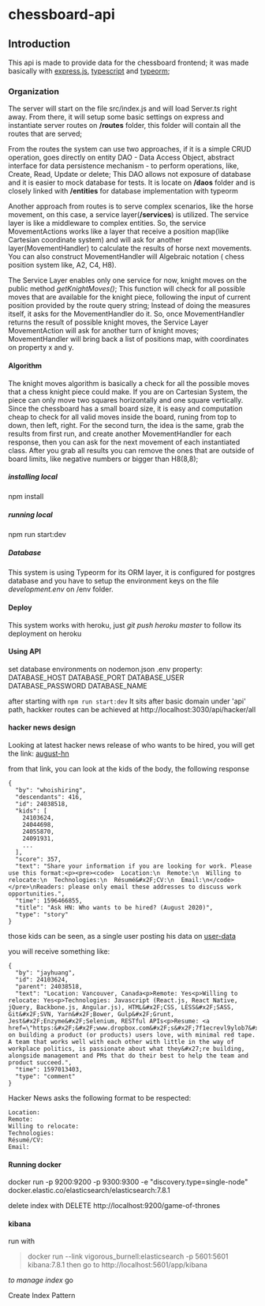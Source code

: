 # chessboard-api

## Introduction

This api is made to provide data for the chessboard frontend; it was made basically with [express.js](https://expressjs.com/), [typescript](https://www.typescriptlang.org/) and [typeorm](https://typeorm.io/#/);

### Organization

The server will start on the file src/index.js and will load Server.ts right away. From there, it will setup some basic settings on express and instantiate server routes on **/routes** folder, this folder will contain all the routes that are served;

From the routes the system can use two approaches, if it is a simple CRUD operation, goes directly on entity DAO - Data Access Object, abstract interface for data persistence mechanism - to perform operations, like, Create, Read, Update or delete; This DAO allows not exposure of database and it is easier to mock database for tests. It is locate on **/daos** folder and is closely linked with **/entities** for database implementation with typeorm

Another approach from routes is to serve complex scenarios, like the horse movement, on this case, a service layer(**/services**) is utilized. The service layer is like a middleware to complex entities. So, the service MovementActions works like a layer that receive a position map(like Cartesian coordinate system) and will ask for another layer(MovementHandler) to calculate the results of horse next movements. You can also construct MovementHandler will Algebraic notation ( chess position system like, A2, C4, H8).

The Service Layer enables only one service for now, knight moves on the public method _getKnightMoves()_; This function will check for all possible moves that are available for the knight piece, following the input of current position provided by the route query string; Instead of doing the measures itself, it asks for the MovementHandler do it. So, once MovementHandler returns the result of possible knight moves, the Service Layer MovementAction will ask for another turn of knight moves; MovementHandler will bring back a list of positions map, with coordinates on property x and y.

#### Algorithm

The knight moves algorithm is basically a check for all the possible moves that a chess knight piece could make. If you are on Cartesian System, the piece can only move two squares horizontally and one square vertically. Since the chessboard has a small board size, it is easy and computation cheap to check for all valid moves inside the board, runing from top to down, then left, right. For the second turn, the idea is the same, grab the results from first run, and create another MovementHandler for each response, then you can ask for the next movement of each instantiated class. After you grab all results you can remove the ones that are outside of board limits, like negative numbers or bigger than H8(8,8);

##### installing local

npm install

##### running local

npm run start:dev

##### Database

This system is using Typeorm for its ORM layer, it is configured for postgres database and you have to setup the environment keys on the file
_development.env_ on /env folder.

#### Deploy

This system works with heroku, just _git push heroku master_ to follow its deployment on heroku

#### Using API

set database environments on nodemon.json .env property:
DATABASE_HOST
DATABASE_PORT
DATABASE_USER
DATABASE_PASSWORD
DATABASE_NAME

after starting with `npm run start:dev`
It sits after basic domain under 'api' path, hackker routes can be achieved at http://localhost:3030/api/hacker/all

#### hacker news design

Looking at latest hacker news release of who wants to be hired, you will get the link:
[august-hn](https://hacker-news.firebaseio.com/v0/item/24038518.json?print=pretty)

from that link, you can look at the kids of the body, the following response

```
{
  "by": "whoishiring",
  "descendants": 416,
  "id": 24038518,
  "kids": [
    24103624,
    24044698,
    24055870,
    24091931,
    ...
  ],
  "score": 357,
  "text": "Share your information if you are looking for work. Please use this format:<p><pre><code>  Location:\n  Remote:\n  Willing to relocate:\n  Technologies:\n  Résumé&#x2F;CV:\n  Email:\n</code></pre>\nReaders: please only email these addresses to discuss work opportunities.",
  "time": 1596466855,
  "title": "Ask HN: Who wants to be hired? (August 2020)",
  "type": "story"
}
```

those kids can be seen, as a single user posting his data on
[user-data](https://hacker-news.firebaseio.com/v0/item/24103624.json?print=pretty)

you will receive something like:

```
{
  "by": "jayhuang",
  "id": 24103624,
  "parent": 24038518,
  "text": "Location: Vancouver, Canada<p>Remote: Yes<p>Willing to relocate: Yes<p>Technologies: Javascript (React.js, React Native, jQuery, Backbone.js, Angular.js), HTML&#x2F;CSS, LESS&#x2F;SASS, Git&#x2F;SVN, Yarn&#x2F;Bower, Gulp&#x2F;Grunt, Jest&#x2F;Enzyme&#x2F;Selenium, RESTful APIs<p>Resume: <a href=\"https:&#x2F;&#x2F;www.dropbox.com&#x2F;s&#x2F;7f1ecrevl9ylob7&#x2F;focused on building a product (or products) users love, with minimal red tape. A team that works well with each other with little in the way of workplace politics, is passionate about what they&#x27;re building, alongside management and PMs that do their best to help the team and product succeed.",
  "time": 1597013403,
  "type": "comment"
}
```

Hacker News asks the following format to be respected:

```
Location:
Remote:
Willing to relocate:
Technologies:
Résumé/CV:
Email:
```

#### Running docker

docker run -p 9200:9200 -p 9300:9300 -e "discovery.type=single-node" docker.elastic.co/elasticsearch/elasticsearch:7.8.1

delete index with
DELETE http://localhost:9200/game-of-thrones

#### kibana

run with

> docker run --link vigorous_burnell:elasticsearch -p 5601:5601 kibana:7.8.1
> then go to
> http://localhost:5601/app/kibana

_to manage index_ go

Create Index Pattern
